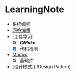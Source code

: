 # LearningNote
+ [系统编程](./APUE)
+ [网络编程](./unp)
+ [工具学习]
    + [x] ***CMake*** 
    + [x] 代码检测
+ [Moduo](./Muduo)
    + [x] 基础库
+ [设计模式](./Design Pattern)